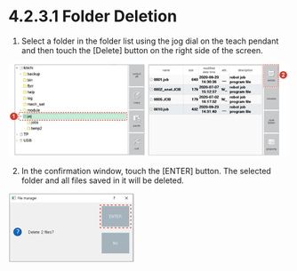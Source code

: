 # 4.2.3.1 Folder Deletion

1.	Select a folder in the folder list using the jog dial on the teach pendant and then touch the \[Delete\] button on the right side of the screen.

![](../../../_assets/image%20%28373%29.png)

2.	In the confirmation window, touch the \[ENTER\] button. The selected folder and all files saved in it will be deleted.

![](../../../_assets/image%20%28386%29.png)



